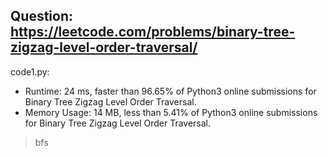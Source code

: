 ## Question: https://leetcode.com/problems/binary-tree-zigzag-level-order-traversal/

code1.py:
* Runtime: 24 ms, faster than 96.65% of Python3 online submissions for Binary Tree Zigzag Level Order Traversal.
* Memory Usage: 14 MB, less than 5.41% of Python3 online submissions for Binary Tree Zigzag Level Order Traversal.
>bfs